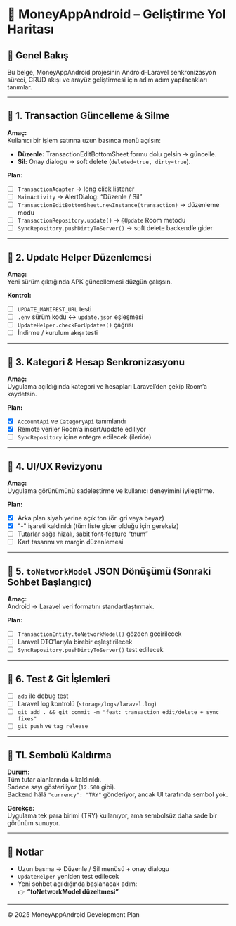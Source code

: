 # 🧭 MoneyAppAndroid – Geliştirme Yol Haritası

## 🚀 Genel Bakış
Bu belge, MoneyAppAndroid projesinin Android–Laravel senkronizasyon süreci, CRUD akışı ve arayüz geliştirmesi için adım adım yapılacakları tanımlar.

---

## 🔹 1. Transaction Güncelleme & Silme
**Amaç:**  
Kullanıcı bir işlem satırına uzun basınca menü açılsın:
- **Düzenle:** TransactionEditBottomSheet formu dolu gelsin → güncelle.
- **Sil:** Onay dialogu → soft delete (`deleted=true, dirty=true`).

**Plan:**
- [ ] `TransactionAdapter` → long click listener
- [ ] `MainActivity` → AlertDialog: “Düzenle / Sil”
- [ ] `TransactionEditBottomSheet.newInstance(transaction)` → düzenleme modu
- [ ] `TransactionRepository.update()` → `@Update` Room metodu
- [ ] `SyncRepository.pushDirtyToServer()` → soft delete backend’e gider

---

## 🔹 2. Update Helper Düzenlemesi
**Amaç:**  
Yeni sürüm çıktığında APK güncellemesi düzgün çalışsın.

**Kontrol:**
- [ ] `UPDATE_MANIFEST_URL` testi
- [ ] `.env` sürüm kodu ↔ `update.json` eşleşmesi
- [ ] `UpdateHelper.checkForUpdates()` çağrısı
- [ ] İndirme / kurulum akışı testi

---

## 🔹 3. Kategori & Hesap Senkronizasyonu
**Amaç:**  
Uygulama açıldığında kategori ve hesapları Laravel’den çekip Room’a kaydetsin.

**Plan:**
- [x] `AccountApi` ve `CategoryApi` tanımlandı
- [x] Remote veriler Room’a insert/update ediliyor
- [ ] `SyncRepository` içine entegre edilecek (ileride)

---

## 🔹 4. UI/UX Revizyonu
**Amaç:**  
Uygulama görünümünü sadeleştirme ve kullanıcı deneyimini iyileştirme.

**Plan:**
- [x] Arka plan siyah yerine açık ton (ör. gri veya beyaz)
- [x] "-" işareti kaldırıldı (tüm liste gider olduğu için gereksiz)
- [ ] Tutarlar sağa hizalı, sabit font-feature “tnum”
- [ ] Kart tasarımı ve margin düzenlemesi

---

## 🔹 5. `toNetworkModel` JSON Dönüşümü (Sonraki Sohbet Başlangıcı)
**Amaç:**  
Android → Laravel veri formatını standartlaştırmak.

**Plan:**
- [ ] `TransactionEntity.toNetworkModel()` gözden geçirilecek
- [ ] Laravel DTO’larıyla birebir eşleştirilecek
- [ ] `SyncRepository.pushDirtyToServer()` test edilecek

---

## 🔹 6. Test & Git İşlemleri
- [ ] `adb` ile debug test
- [ ] Laravel log kontrolü (`storage/logs/laravel.log`)
- [ ] `git add . && git commit -m "feat: transaction edit/delete + sync fixes"`
- [ ] `git push` ve `tag release`

---

## 💸 TL Sembolü Kaldırma
**Durum:**  
Tüm tutar alanlarında `₺` kaldırıldı.  
Sadece sayı gösteriliyor (`12.500` gibi).  
Backend hâlâ `"currency": "TRY"` gönderiyor, ancak UI tarafında sembol yok.

**Gerekçe:**  
Uygulama tek para birimi (TRY) kullanıyor, ama sembolsüz daha sade bir görünüm sunuyor.

---

## 📘 Notlar
- Uzun basma → Düzenle / Sil menüsü + onay dialogu
- `UpdateHelper` yeniden test edilecek
- Yeni sohbet açıldığında başlanacak adım:  
  👉 **“toNetworkModel düzeltmesi”**

---
© 2025 MoneyAppAndroid Development Plan
